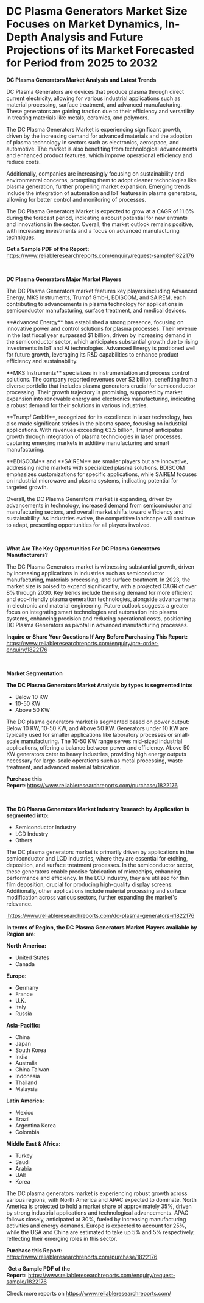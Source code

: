 <p><h1>DC Plasma Generators Market Size Focuses on Market Dynamics, In-Depth Analysis and Future Projections of its Market Forecasted for Period from 2025 to 2032</h1></p><p><strong>DC Plasma Generators Market Analysis and Latest Trends</strong></p>
<p><p>DC Plasma Generators are devices that produce plasma through direct current electricity, allowing for various industrial applications such as material processing, surface treatment, and advanced manufacturing. These generators are gaining traction due to their efficiency and versatility in treating materials like metals, ceramics, and polymers.</p><p>The DC Plasma Generators Market is experiencing significant growth, driven by the increasing demand for advanced materials and the adoption of plasma technology in sectors such as electronics, aerospace, and automotive. The market is also benefiting from technological advancements and enhanced product features, which improve operational efficiency and reduce costs.</p><p>Additionally, companies are increasingly focusing on sustainability and environmental concerns, prompting them to adopt cleaner technologies like plasma generation, further propelling market expansion. Emerging trends include the integration of automation and IoT features in plasma generators, allowing for better control and monitoring of processes.</p><p>The DC Plasma Generators Market is expected to grow at a CAGR of 11.6% during the forecast period, indicating a robust potential for new entrants and innovations in the sector. Overall, the market outlook remains positive, with increasing investments and a focus on advanced manufacturing techniques.</p></p>
<p><strong>Get a Sample PDF of the Report:&nbsp;</strong> <a href="https://www.reliableresearchreports.com/enquiry/request-sample/1822176?utm_campaign=1674&utm_medium=2&utm_source=Github&utm_content=ia&utm_term=18022025&utm_id=dc-plasma-generators">https://www.reliableresearchreports.com/enquiry/request-sample/1822176</a></p>
<p>&nbsp;</p>
<p><strong>DC Plasma Generators Major Market Players</strong></p>
<p><p>The DC Plasma Generators market features key players including Advanced Energy, MKS Instruments, Trumpf GmbH, BDISCOM, and SAIREM, each contributing to advancements in plasma technology for applications in semiconductor manufacturing, surface treatment, and medical devices.</p><p>**Advanced Energy** has established a strong presence, focusing on innovative power and control solutions for plasma processes. Their revenue in the last fiscal year surpassed $1 billion, driven by increasing demand in the semiconductor sector, which anticipates substantial growth due to rising investments in IoT and AI technologies. Advanced Energy is positioned well for future growth, leveraging its R&D capabilities to enhance product efficiency and sustainability.</p><p>**MKS Instruments** specializes in instrumentation and process control solutions. The company reported revenues over $2 billion, benefiting from a diverse portfolio that includes plasma generators crucial for semiconductor processing. Their growth trajectory is promising, supported by market expansion into renewable energy and electronics manufacturing, indicating a robust demand for their solutions in various industries.</p><p>**Trumpf GmbH**, recognized for its excellence in laser technology, has also made significant strides in the plasma space, focusing on industrial applications. With revenues exceeding €3.5 billion, Trumpf anticipates growth through integration of plasma technologies in laser processes, capturing emerging markets in additive manufacturing and smart manufacturing.</p><p>**BDISCOM** and **SAIREM** are smaller players but are innovative, addressing niche markets with specialized plasma solutions. BDISCOM emphasizes customizations for specific applications, while SAIREM focuses on industrial microwave and plasma systems, indicating potential for targeted growth.</p><p>Overall, the DC Plasma Generators market is expanding, driven by advancements in technology, increased demand from semiconductor and manufacturing sectors, and overall market shifts toward efficiency and sustainability. As industries evolve, the competitive landscape will continue to adapt, presenting opportunities for all players involved.</p></p>
<p>&nbsp;</p>
<p><strong>What Are The Key Opportunities For DC Plasma Generators Manufacturers?</strong></p>
<p><p>The DC Plasma Generators market is witnessing substantial growth, driven by increasing applications in industries such as semiconductor manufacturing, materials processing, and surface treatment. In 2023, the market size is poised to expand significantly, with a projected CAGR of over 8% through 2030. Key trends include the rising demand for more efficient and eco-friendly plasma generation technologies, alongside advancements in electronic and material engineering. Future outlook suggests a greater focus on integrating smart technologies and automation into plasma systems, enhancing precision and reducing operational costs, positioning DC Plasma Generators as pivotal in advanced manufacturing processes.</p></p>
<p><strong>Inquire or Share Your Questions If Any Before Purchasing This Report:</strong> <a href="https://www.reliableresearchreports.com/enquiry/pre-order-enquiry/1822176?utm_campaign=1674&utm_medium=2&utm_source=Github&utm_content=ia&utm_term=18022025&utm_id=dc-plasma-generators">https://www.reliableresearchreports.com/enquiry/pre-order-enquiry/1822176</a></p>
<p>&nbsp;</p>
<p><strong>Market Segmentation</strong></p>
<p><strong>The DC Plasma Generators Market Analysis by types is segmented into:</strong></p>
<p><ul><li>Below 10 KW</li><li>10-50 KW</li><li>Above 50 KW</li></ul></p>
<p><p>The DC plasma generators market is segmented based on power output: Below 10 KW, 10-50 KW, and Above 50 KW. Generators under 10 KW are typically used for smaller applications like laboratory processes or small-scale manufacturing. The 10-50 KW range serves mid-sized industrial applications, offering a balance between power and efficiency. Above 50 KW generators cater to heavy industries, providing high energy outputs necessary for large-scale operations such as metal processing, waste treatment, and advanced material fabrication.</p></p>
<p><strong>Purchase this Report:&nbsp;</strong><a href="https://www.reliableresearchreports.com/purchase/1822176?utm_campaign=1674&utm_medium=2&utm_source=Github&utm_content=ia&utm_term=18022025&utm_id=dc-plasma-generators">https://www.reliableresearchreports.com/purchase/1822176</a></p>
<p>&nbsp;</p>
<p><strong>The DC Plasma Generators Market Industry Research by Application is segmented into:</strong></p>
<p><ul><li>Semiconductor Industry</li><li>LCD Industry</li><li>Others</li></ul></p>
<p><p>The DC plasma generators market is primarily driven by applications in the semiconductor and LCD industries, where they are essential for etching, deposition, and surface treatment processes. In the semiconductor sector, these generators enable precise fabrication of microchips, enhancing performance and efficiency. In the LCD industry, they are utilized for thin film deposition, crucial for producing high-quality display screens. Additionally, other applications include material processing and surface modification across various sectors, further expanding the market's relevance.</p></p>
<p><a href="https://www.reliableresearchreports.com/dc-plasma-generators-r1822176?utm_campaign=1674&utm_medium=2&utm_source=Github&utm_content=ia&utm_term=18022025&utm_id=dc-plasma-generators">&nbsp;https://www.reliableresearchreports.com/dc-plasma-generators-r1822176</a></p>
<p><strong>In terms of Region, the DC Plasma Generators Market Players available by Region are:</strong></p>
<p>
    <p> <strong> North America: </strong>
        <ul>
            <li>United States</li>
            <li>Canada</li>
        </ul>
        </p> 
    <p> <strong> Europe: </strong>
        <ul>
            <li>Germany</li>
            <li>France</li>
            <li>U.K.</li>
            <li>Italy</li>
            <li>Russia</li>
        </ul>
        </p> 
    <p> <strong> Asia-Pacific: </strong>
        <ul>
            <li>China</li>
            <li>Japan</li>
            <li>South Korea</li>
            <li>India</li>
            <li>Australia</li>
            <li>China Taiwan</li>
            <li>Indonesia</li>
            <li>Thailand</li>
            <li>Malaysia</li>
        </ul>
        </p> 
    <p> <strong> Latin America: </strong>
        <ul>
            <li>Mexico</li>
            <li>Brazil</li>
            <li>Argentina Korea</li>
            <li>Colombia</li>
        </ul>
        </p> 
    <p> <strong> Middle East & Africa: </strong>
        <ul>
            <li>Turkey</li>
            <li>Saudi</li>
            <li>Arabia</li>
            <li>UAE</li>
            <li>Korea</li>
        </ul>
    </p>
    </p>
<p><p>The DC plasma generators market is experiencing robust growth across various regions, with North America and APAC expected to dominate. North America is projected to hold a market share of approximately 35%, driven by strong industrial applications and technological advancements. APAC follows closely, anticipated at 30%, fueled by increasing manufacturing activities and energy demands. Europe is expected to account for 25%, while the USA and China are estimated to take up 5% and 5% respectively, reflecting their emerging roles in this sector.</p></p>
<p><strong>Purchase this Report: </strong><a href="https://www.reliableresearchreports.com/purchase/1822176?utm_campaign=1674&utm_medium=2&utm_source=Github&utm_content=ia&utm_term=18022025&utm_id=dc-plasma-generators">https://www.reliableresearchreports.com/purchase/1822176</a></p>
<p>&nbsp;<strong>Get a Sample PDF of the Report:&nbsp;&nbsp;</strong><a href="https://www.reliableresearchreports.com/enquiry/request-sample/1822176?utm_campaign=1674&utm_medium=2&utm_source=Github&utm_content=ia&utm_term=18022025&utm_id=dc-plasma-generators">https://www.reliableresearchreports.com/enquiry/request-sample/1822176</a></p>
<p><strong></strong></p>
<p>Check more reports on <a href="https://www.reliableresearchreports.com/?utm_campaign=1674&utm_medium=2&utm_source=Github&utm_content=ia&utm_term=18022025&utm_id=dc-plasma-generators">https://www.reliableresearchreports.com/</a></p>